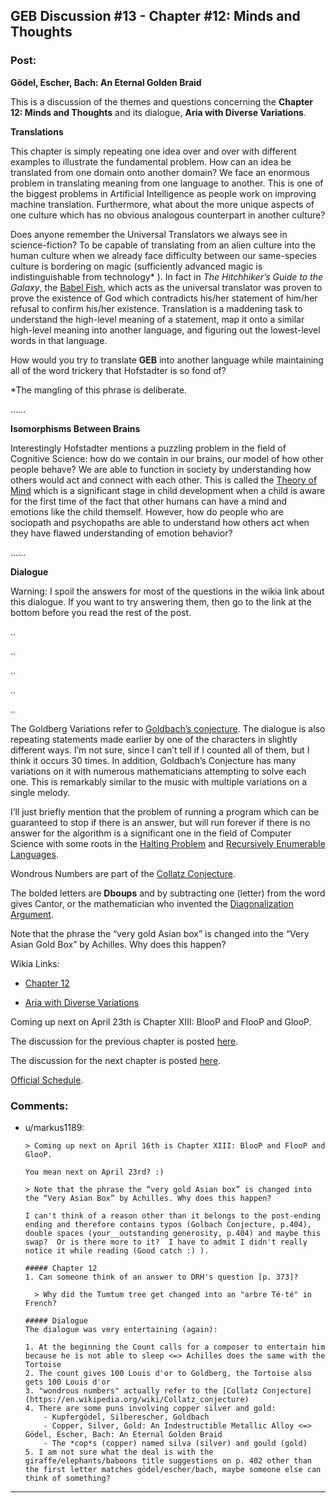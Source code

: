 ## GEB Discussion #13 - Chapter #12: Minds and Thoughts

### Post:

**Gödel, Escher, Bach: An Eternal Golden Braid**

This is a discussion of the themes and questions concerning the **Chapter 12: Minds and Thoughts** and its dialogue, **Aria with Diverse Variations**.

**Translations**

This chapter is simply repeating one idea over and over with different examples to illustrate the fundamental problem. How can an idea be translated from one domain onto another domain? We face an enormous problem in translating meaning from one language to another. This is one of the biggest problems in Artificial Intelligence as people work on improving machine translation. Furthermore, what about the more unique aspects of one culture which has no obvious analogous counterpart in another culture?

Does anyone remember the Universal Translators we always see in science-fiction? To be capable of translating from an alien culture into the human culture when we already face difficulty between our same-species culture is bordering on magic (sufficiently advanced magic is indistinguishable from technology* ). In fact in *The Hitchhiker’s Guide to the Galaxy*, the [Babel Fish](http://hitchhikers.wikia.com/wiki/Babel_Fish), which acts as the universal translator was proven to prove the existence of God which contradicts his/her statement of him/her refusal to confirm his/her existence. Translation is a maddening task to understand the high-level meaning of a statement, map it onto a similar high-level meaning into another language, and figuring out the lowest-level words in that language.

How would you try to translate **GEB** into another language while maintaining all of the word trickery that Hofstadter is so fond of?

*The mangling of this phrase is deliberate.

......

**Isomorphisms Between Brains**

Interestingly Hofstadter mentions a puzzling problem in the field of Cognitive Science: how do we contain in our brains, our model of how other people behave? We are able to function in society by understanding how others would act and connect with each other. This is called the [Theory of Mind](http://en.wikipedia.org/wiki/Theory_of_mind) which is a significant stage in child development when a child is aware for the first time of the fact that other humans can have a mind and emotions like the child themself. However, how do people who are sociopath and psychopaths are able to understand how others act when they have flawed understanding of emotion behavior?

......

**Dialogue**

Warning: I spoil the answers for most of the questions in the wikia link about this dialogue. If you want to try answering them, then go to the link at the bottom before you read the rest of the post.

..

..

..

..

..

The Goldberg Variations refer to [Goldbach’s conjecture](http://en.wikipedia.org/wiki/Goldbach%27s_conjecture).  The dialogue is also repeating statements made earlier by one of the characters in slightly different ways. I’m not sure, since I can’t tell if I counted all of them, but I think it occurs 30 times. In addition, Goldbach’s Conjecture has many variations on it with numerous mathematicians attempting to solve each one. This is remarkably similar to the music with multiple variations on a single melody.

I’ll just briefly mention that the problem of running a program which can be guaranteed to stop if there is an answer, but will run forever if there is no answer for the algorithm is a significant one in the field of Computer Science with some roots in the [Halting Problem](http://en.wikipedia.org/wiki/Halting_problem) and [Recursively Enumerable Languages](http://en.wikipedia.org/wiki/Recursively_enumerable_language).

Wondrous Numbers are part of the [Collatz Conjecture](http://en.wikipedia.org/wiki/Collatz_conjecture).

The bolded letters are **Dboups** and by subtracting one (letter) from the word gives Cantor, or the mathematician who invented the [Diagonalization Argument](http://en.wikipedia.org/wiki/Cantor%27s_diagonal_argument).

Note that the phrase the “very gold Asian box” is changed into the “Very Asian Gold Box” by Achilles. Why does this happen?

Wikia Links:

* [Chapter 12](http://godel-escher-bach.wikia.com/wiki/Chapter_12)

* [Aria with Diverse Variations]( http://godel-escher-bach.wikia.com/wiki/Aria_with_Diverse_Variations)

Coming up next on April 23th is Chapter XIII: BlooP and FlooP and GlooP.

The discussion for the previous chapter is posted [here](https://www.reddit.com/r/rational/comments/32tmv5/geb_discussion_12_chapter_11_brains_and_thoughts/).

The discussion for the next chapter is posted [here](http://www.reddit.com/r/rational/comments/33o97k/geb_discussion_14_chapter_13_bloop_and_floop_and/).

[Official Schedule](http://www.reddit.com/r/rational/comments/2yys1i/lets_start_the_read_through/).

### Comments:

- u/markus1189:
  ```
  > Coming up next on April 16th is Chapter XIII: BlooP and FlooP and GlooP.

  You mean next on April 23rd? :)

  > Note that the phrase the “very gold Asian box” is changed into the “Very Asian Box” by Achilles. Why does this happen?

  I can't think of a reason other than it belongs to the post-ending ending and therefore contains typos (Golbach Conjecture, p.404), double spaces (your__outstanding generosity, p.404) and maybe this swap?  Or is there more to it?  I have to admit I didn't really notice it while reading (Good catch :) ).

  ##### Chapter 12
  1. Can someone think of an answer to DRH's question [p. 373]?

    > Why did the Tumtum tree get changed into an "arbre Té-té" in French?

  ##### Dialogue
  The dialogue was very entertaining (again):

  1. At the beginning the Count calls for a composer to entertain him because he is not able to sleep <=> Achilles does the same with the Tortoise
  2. The count gives 100 Louis d'or to Goldberg, the Tortoise also gets 100 Louis d'or
  3. "wondrous numbers" actually refer to the [Collatz Conjecture](https://en.wikipedia.org/wiki/Collatz_conjecture)
  4. There are some puns involving copper silver and gold:
      - Kupfergödel, Silberescher, Goldbach
      - Copper, Silver, Gold: An Indestructible Metallic Alloy <=> Gödel, Escher, Bach: An Eternal Golden Braid
      - The *cop*s (copper) named silva (silver) and gould (gold)
  5. I am not sure what the deal is with the giraffe/elephants/baboons title suggestions on p. 402 other than the first letter matches gödel/escher/bach, maybe someone else can think of something?
  ```

---

